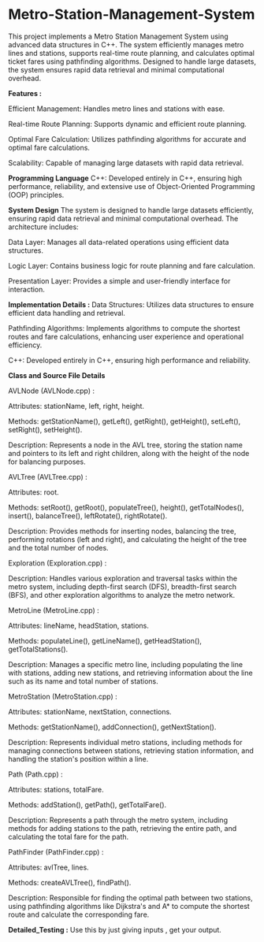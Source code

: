 # Metro-Station-Management-System

This project implements a Metro Station Management System using advanced data structures in C++. The system efficiently manages metro lines and stations, supports real-time route planning, and calculates optimal ticket fares using pathfinding algorithms. Designed to handle large datasets, the system ensures rapid data retrieval and minimal computational overhead.


**Features :**

Efficient Management: Handles metro lines and stations with ease.

Real-time Route Planning: Supports dynamic and efficient route planning.

Optimal Fare Calculation: Utilizes pathfinding algorithms for accurate and optimal fare calculations.

Scalability: Capable of managing large datasets with rapid data retrieval.


**Programming Language**
C++: Developed entirely in C++, ensuring high performance, reliability, and extensive use of Object-Oriented Programming (OOP) principles.

**System Design**
The system is designed to handle large datasets efficiently, ensuring rapid data retrieval and minimal computational overhead. The architecture includes:

Data Layer: Manages all data-related operations using efficient data structures.

Logic Layer: Contains business logic for route planning and fare calculation.

Presentation Layer: Provides a simple and user-friendly interface for interaction.


**Implementation Details :**
Data Structures: Utilizes data structures to ensure efficient data handling and retrieval.

Pathfinding Algorithms: Implements algorithms to compute the shortest routes and fare calculations, enhancing user experience and operational efficiency.

C++: Developed entirely in C++, ensuring high performance and reliability.

**Class and Source File Details**

AVLNode (AVLNode.cpp) :

Attributes: stationName, left, right, height.

Methods: getStationName(), getLeft(), getRight(), getHeight(), setLeft(), setRight(), setHeight().

Description: Represents a node in the AVL tree, storing the station name and pointers to its left and right children, along with the height of the node for balancing purposes.

AVLTree (AVLTree.cpp) : 

Attributes: root.

Methods: setRoot(), getRoot(), populateTree(), height(), getTotalNodes(), insert(), balanceTree(), leftRotate(), rightRotate().

Description: Provides methods for inserting nodes, balancing the tree, performing rotations (left and right), and calculating the height of the tree and the total number of nodes.

Exploration (Exploration.cpp) :

Description: Handles various exploration and traversal tasks within the metro system, including depth-first search (DFS), breadth-first search (BFS), and other exploration algorithms to analyze the metro network.

MetroLine (MetroLine.cpp) :

Attributes: lineName, headStation, stations.

Methods: populateLine(), getLineName(), getHeadStation(), getTotalStations().

Description: Manages a specific metro line, including populating the line with stations, adding new stations, and retrieving information about the line such as its name and total number of stations.

MetroStation (MetroStation.cpp) :

Attributes: stationName, nextStation, connections.

Methods: getStationName(), addConnection(), getNextStation().

Description: Represents individual metro stations, including methods for managing connections between stations, retrieving station information, and handling the station's position within a line.

Path (Path.cpp) :

Attributes: stations, totalFare.

Methods: addStation(), getPath(), getTotalFare().

Description: Represents a path through the metro system, including methods for adding stations to the path, retrieving the entire path, and calculating the total fare for the path.

PathFinder (PathFinder.cpp) :

Attributes: avlTree, lines.

Methods: createAVLTree(), findPath().

Description: Responsible for finding the optimal path between two stations, using pathfinding algorithms like Dijkstra's and A* to compute the shortest route and calculate the corresponding fare.

**Detailed_Testing :** Use this by just giving inputs , get your output.

